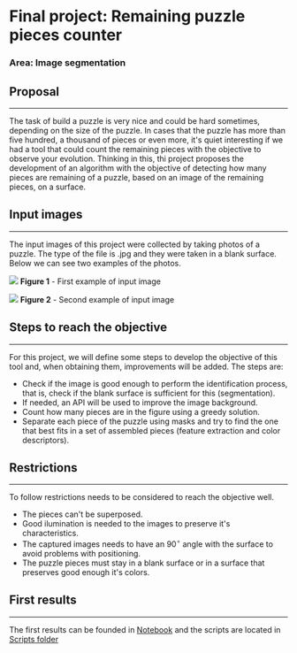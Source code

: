 # Final project: Remaining puzzle pieces counter
### Area: Image segmentation

## Proposal
------------
The task of build a puzzle is very nice and could be hard sometimes, depending on the size of the puzzle. In cases that the puzzle has more than five hundred, a thousand of pieces or even more, it's quiet interesting if we had a tool that could count the remaining pieces with the objective to observe your evolution. Thinking in this, thi project proposes the development of an algorithm with the objective of detecting how many pieces are remaining of a puzzle, based on an image of the remaining pieces, on a surface.

## Input images
-----------------
The input images of this project were collected by taking photos of a puzzle. The type of the file is .jpg and they were taken in a blank surface. Below we can see two examples of the photos.

![](/images/4.jpg)
**Figure 1** - First example of input image

![](/images/7.jpg)
**Figure 2** - Second example of input image

## Steps to reach the objective
---------------------------------
For this project, we will define some steps to develop the objective of this tool and, when obtaining them, improvements will be added. The steps are:

- Check if the image is good enough to perform the identification process, that is, check if the blank surface is sufficient for this (segmentation).
- If needed, an API will be used to improve the image background.
- Count how many pieces are in the figure using a greedy solution.
- Separate each piece of the puzzle using masks and try to find the one that best fits in a set of assembled pieces (feature extraction and color descriptors).

## Restrictions
-----------------
To follow restrictions needs to be considered to reach the objective well.

- The pieces can't be superposed.
- Good ilumination is needed to the images to preserve it's characteristics.
- The captured images needs to have an 90$^{\circ}$ angle with the surface to avoid problems with positioning.
- The puzzle pieces must stay in a blank surface or in a surface that preserves good enough it's colors.

## First results
----------------

The first results can be founded in [Notebook](final_project.ipynb) and the scripts are located in [Scripts folder](/scripts/)
